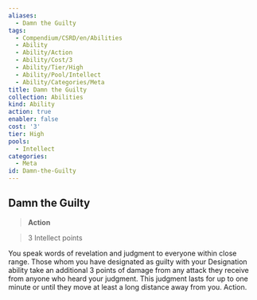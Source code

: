 ```yaml
---
aliases:
  - Damn the Guilty
tags:
  - Compendium/CSRD/en/Abilities
  - Ability
  - Ability/Action
  - Ability/Cost/3
  - Ability/Tier/High
  - Ability/Pool/Intellect
  - Ability/Categories/Meta
title: Damn the Guilty
collection: Abilities
kind: Ability
action: true
enabler: false
cost: '3'
tier: High
pools:
  - Intellect
categories:
  - Meta
id: Damn-the-Guilty
---
```

## Damn the Guilty    
>**Action**    
>3 Intellect points  
    
You speak words of revelation and judgment to everyone within close range. Those whom you have designated as guilty with your Designation ability take an additional 3 points of damage from any attack they receive from anyone who heard your judgment. This judgment lasts for up to one minute or until they move at least a long distance away from you. Action.
